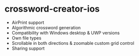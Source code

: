 # crossword-creator-ios

- AirPrint support
- Algorithmic crossword generation
- Compatibility with Windows desktop & UWP versions
- Own file types
- Scrollable in both directions & zoomable custom grid control
- Sharing support
